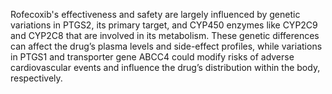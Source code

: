 Rofecoxib's effectiveness and safety are largely influenced by genetic variations in PTGS2, its primary target, and CYP450 enzymes like CYP2C9 and CYP2C8 that are involved in its metabolism. These genetic differences can affect the drug’s plasma levels and side-effect profiles, while variations in PTGS1 and transporter gene ABCC4 could modify risks of adverse cardiovascular events and influence the drug’s distribution within the body, respectively.